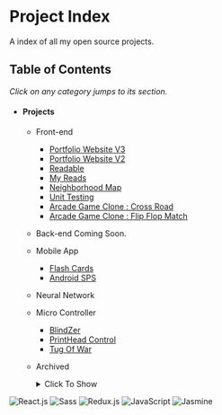 # Project Index
A index of all my open source projects.

## Table of Contents
_Click on any category jumps to its section._
- #### Projects
  - Front-end
    - [Portfolio Website V3](https://github.com/CCinCapital/PortfolioWebsiteV3)
    - [Portfolio Website V2](https://github.com/CCinCapital/www.canchen.rocks)
    - [Readable](https://github.com/CCinCapital/React-Readable)
    - [My Reads](https://github.com/CCinCapital/React-MyBooks)
    - [Neighborhood Map](https://github.com/CCinCapital/FEND-Neighborhood-Map)
    - [Unit Testing](https://github.com/CCinCapital/FEND-Unit-Test)
    - [Arcade Game Clone : Cross Road](https://github.com/CCinCapital/FEND-arcade-game)
    - [Arcade Game Clone : Flip Flop Match](https://github.com/CCinCapital/FEND-memory-game)
  - Back-end
    Coming Soon.
  - Mobile App
    - [Flash Cards](https://github.com/CCinCapital/ReactNative-Flashcards/blob/master/README.md)
    - [Android SPS](https://github.com/CCinCapital/Android-SPS)
  - Neural Network
  - Micro Controller
    - [BlindZer](https://github.com/CCinCapital/BlindZer)
    - [PrintHead Control](https://github.com/CCinCapital/XAAR128_PrintHead_Contol)
    - [Tug Of War](https://github.com/CCinCapital/FPGA-TugOfWar)
  - Archived
     <details>
     <summary>Click To Show</summary>
    
     - [Tic Tac Toe](https://github.com/CCinCapital/Tic-Tac-Toe)
     - [Pixel Art Maker](https://github.com/CCinCapital/FEND-pixel-art-maker)
     - [Portfolio Website V1](https://github.com/CCinCapital/CCinCapital.github.io)
     - [FEND-Portfolio](https://github.com/CCinCapital/FEND-portfolio)
     - [FEND-Animal Trading Cards](https://github.com/CCinCapital/FEND-animal-trading-cards)
     - [My Icons](https://github.com/CCinCapital/myICONs)
     </details>

![React.js](https://img.shields.io/badge/-React.js-blue.svg)
![Sass](https://img.shields.io/badge/-Sass-ca538a.svg)
![Redux.js](https://img.shields.io/badge/-Redux.js-7947b8.svg)
![JavaScript](https://img.shields.io/badge/-JavaScript-ffda52.svg)
![Jasmine](https://img.shields.io/badge/-Jasmine-a9719e.svg)
